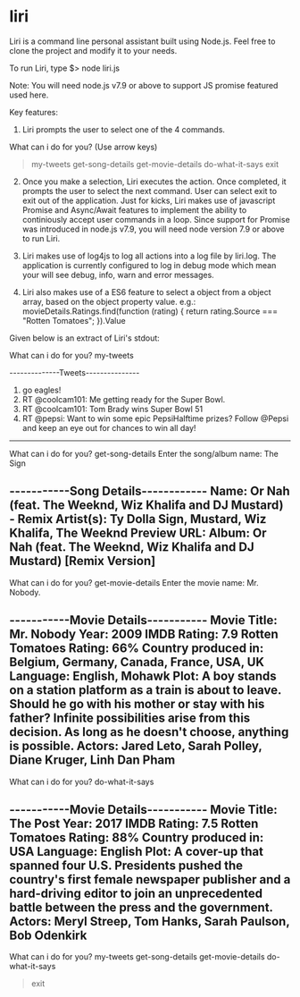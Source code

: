 # liri

Liri is a command line personal assistant built using Node.js. Feel free to clone the project and modify it to your needs.

To run Liri, type $> node liri.js

Note: You will need node.js v7.9 or above to support JS promise featured used here.

Key features:
1. Liri prompts the user to select one of the 4 commands.

What can i do for you? (Use arrow keys)
> my-tweets
  get-song-details
  get-movie-details
  do-what-it-says
  exit 

2. Once you make a selection, Liri executes the action. Once completed, it prompts the user to select the next command. User can select exit to exit out of the application. Just for kicks, Liri makes use of javascript Promise and Async/Await features to implement the ability to continiously accept user commands in a loop. Since support for Promise was introduced in node.js v7.9, you will need node version 7.9 or above to run Liri.

3. Liri makes use of log4js to log all actions into a log file by liri.log. The application is currently configured to log in debug mode which mean your will see debug, info, warn and error messages.

4. Liri also makes use of a ES6 feature to select a object from a object array, based on the object property value.
e.g.: movieDetails.Ratings.find(function (rating) { return rating.Source === "Rotten Tomatoes"; }).Value


 
Given below is an extract of Liri's stdout:

What can i do for you? my-tweets


--------------Tweets---------------
1. go eagles!
2. RT @coolcam101: Me getting ready for the Super Bowl.
3. RT @coolcam101: Tom Brady wins Super Bowl 51
4. RT @pepsi: Want to win some epic PepsiHalftime prizes? Follow @Pepsi and keep an eye out for chances to win all day! 
___________________________________


What can i do for you? get-song-details
Enter the song/album name: The Sign


-----------Song Details------------
Name: Or Nah (feat. The Weeknd, Wiz Khalifa and DJ Mustard) - Remix
Artist(s): Ty Dolla Sign, Mustard, Wiz Khalifa, The Weeknd
Preview URL: 
Album: Or Nah (feat. The Weeknd, Wiz Khalifa and DJ Mustard) [Remix Version]
----------------------------------


What can i do for you? get-movie-details
Enter the movie name: Mr. Nobody.


-----------Movie Details-----------
Movie Title: Mr. Nobody
Year: 2009
IMDB Rating: 7.9
Rotten Tomatoes Rating: 66%
Country produced in: Belgium, Germany, Canada, France, USA, UK
Language: English, Mohawk
Plot: A boy stands on a station platform as a train is about to leave. Should he go with his mother or stay with his father? Infinite possibilities arise from this decision. As long as he doesn't choose, anything is possible.
Actors: Jared Leto, Sarah Polley, Diane Kruger, Linh Dan Pham
-----------------------------------


What can i do for you? do-what-it-says


-----------Movie Details-----------
Movie Title: The Post
Year: 2017
IMDB Rating: 7.5
Rotten Tomatoes Rating: 88%
Country produced in: USA
Language: English
Plot: A cover-up that spanned four U.S. Presidents pushed the country's first female newspaper publisher and a hard-driving editor to join an unprecedented battle between the press and the government.
Actors: Meryl Streep, Tom Hanks, Sarah Paulson, Bob Odenkirk
-----------------------------------


What can i do for you?
  my-tweets
  get-song-details
  get-movie-details
  do-what-it-says
> exit


